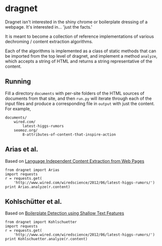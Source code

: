 dragnet
=======
Dragnet isn't interested in the shiny chrome or boilerplate dressing of a 
webpage. It's interested in... 'just the facts.'

It is meant to become a collection of reference implementations of various 
dechroming / content extraction algorithms.

Each of the algorithms is implemented as a class of static methods that can be
imported from the top level of dragnet, and implement a method `analyze`, which 
accepts a string of HTML and returns a string representative of the content.

Running
-------
Fill a directory `documents` with per-site folders of the HTML sources of 
documents from that site, and then `run.py` will iterate through each of the 
input files and produce a corresponding file in `output` with just the content.
For example,

    documents/
        wired.com/
            latest-higgs-rumors
        seomoz.org/
            8-attributes-of-content-that-inspire-action

Arias et al.
------------
Based on [Language Independent Content Extraction from Web Pages](
    https://lirias.kuleuven.be/bitstream/123456789/215528/1/AriasEtAl2009.pdf)

    from dragnet import Arias
    import requests
    r = requests.get(
        'http://www.wired.com/wiredscience/2012/06/latest-higgs-rumors/')
    print Arias.analyze(r.content)

Kohlschütter et al.
-------------------
Based on [Boilerplate Detection using Shallow Text Features](
    http://www.l3s.de/~kohlschuetter/publications/wsdm187-kohlschuetter.pdf)
    
    from dragnet import Kohlschuetter
    import requests
    r = requests.get(
        'http://www.wired.com/wiredscience/2012/06/latest-higgs-rumors/')
    print Kohlschuetter.analyze(r.content)
